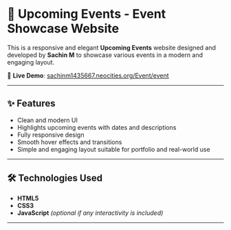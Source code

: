 # 📅 Upcoming Events - Event Showcase Website

This is a responsive and elegant **Upcoming Events** website designed and developed by **Sachin M** to showcase various events in a modern and engaging layout.

🔗 **Live Demo**: [sachinm1435667.neocities.org/Event/event](https://sachinm1435667.neocities.org/Event/event)

---

## ✨ Features

- Clean and modern UI
- Highlights upcoming events with dates and descriptions
- Fully responsive design
- Smooth hover effects and transitions
- Simple and engaging layout suitable for portfolio and real-world use

---

## 🛠️ Technologies Used

- **HTML5**
- **CSS3**
- **JavaScript** *(optional if any interactivity is included)*

---



